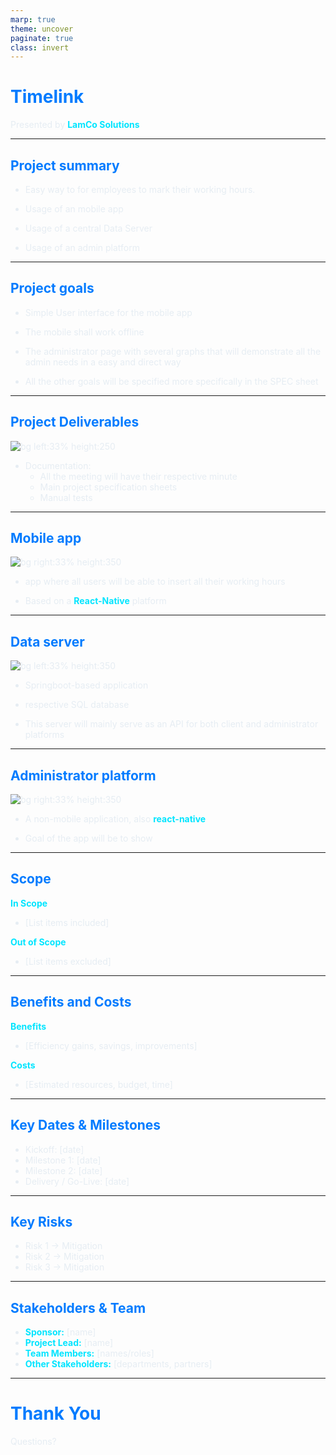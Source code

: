 ```yaml
---
marp: true
theme: uncover
paginate: true
class: invert
---
```

<style lang=css>
@import 'default';

section {
  font-family: "Segoe UI", "Helvetica Neue", Arial, sans-serif;
  font-size: 28px;
  line-height: 1.5;
  background-color: #0A192F;
  background-image: url("../../Assets/Main_logo.png"), url("../../Assets/simple-bg-2.jpg");
  background-repeat: no-repeat;
  background-position: bottom left;
  background-size: 150px, cover;
}

h1, h2, h3 {
  font-weight: 700;
  color: #007BFF;
}

p, li {
  color: #E6EDF3;
}

strong {
  color: #00E5FF;
}

code {
  background: #161B22;
  color: #79C0FF;
  padding: 0.2em 0.4em;
  border-radius: 4px;
}
</style>

# Timelink
Presented by **LamCo Solutions**

---

## Project summary

- Easy way to for employees to mark their working hours.

- Usage of an mobile app

- Usage of a central Data Server

- Usage of an admin platform

---


## Project goals

- Simple User interface for the mobile app

- The mobile shall work offline 

- The administrator page with several graphs that will demonstrate all the admin needs in a easy and direct way

- All the other goals will be specified more specifically in the SPEC sheet


---

## Project Deliverables

![bg left:33% height:250](../../Assets/Icons/google-docs.png)

- Documentation:
  - All the meeting will have their respective minute
  - Main project specification sheets
  - Manual tests

---

## Mobile app

![bg right:33% height:350](../../Assets/Icons/mobile-development.png)

- app where all users will be able to insert all their working hours

- Based on a **React-Native** platform

---

## Data server

![bg left:33% height:350](../../Assets/Icons/server.png)

- Springboot-based application

- respective SQL database

- This server will mainly serve as an API for both client and administrator platforms

---

## Administrator platform

![bg right:33% height:350](../../Assets/Icons/working.png)

- A non-mobile application, also **react-native**

- Goal of the app will be to show 

---


## Scope
**In Scope**
- [List items included]  

**Out of Scope**
- [List items excluded]  

---

## Benefits and Costs
**Benefits**  
- [Efficiency gains, savings, improvements]  

**Costs**  
- [Estimated resources, budget, time]  

---

## Key Dates & Milestones
- Kickoff: [date]  
- Milestone 1: [date]  
- Milestone 2: [date]  
- Delivery / Go-Live: [date]  

---

## Key Risks
- Risk 1 → Mitigation  
- Risk 2 → Mitigation  
- Risk 3 → Mitigation  

---

## Stakeholders & Team
- **Sponsor:** [name]  
- **Project Lead:** [name]  
- **Team Members:** [names/roles]  
- **Other Stakeholders:** [departments, partners]  

---

# Thank You
Questions?
